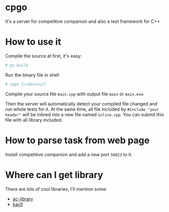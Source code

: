 # cpgo

It's a server for competitive companion and also a test framework for C++

# How to use it 

Compile the source at first, it's easy:

```sh
# go build
```

Run the binary file in shell 

```sh
# cpgo 2>/dev/null
```

Compile your source file `main.cpp` with output file `main` or `main.exe`.

Then the server will automatically detect your compiled file changed and run whole tests for it. At the same time, all file included by `#include "your header"` will be inlined
into a new file named `inline.cpp`. You can submit this file with all library included.

# How to parse task from web page

Install competitive companion and add a new port `50823` to it.

# Where can I get library

There are lots of cool libraries, I'll mention some:

- [ac-library](https://github.com/atcoder/ac-library)
- [kactl](https://github.com/kth-competitive-programming/kactl)
